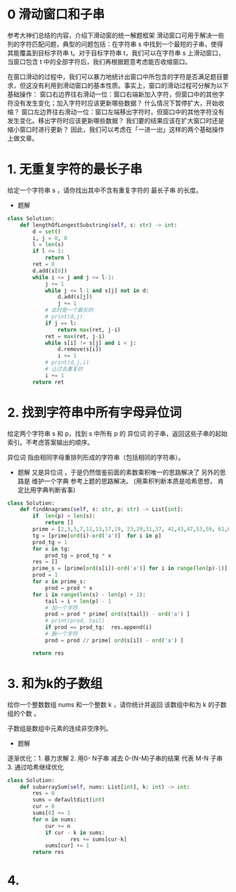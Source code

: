 # 0 滑动窗口和子串

参考大神们总结的内容，介绍下滑动窗的统一解题框架
滑动窗口可用于解决一些列的字符匹配问题，典型的问题包括：在字符串 s 中找到一个最短的子串，使得其能覆盖到目标字符串 t。对于目标字符串 t，我们可以在字符串 s 上滑动窗口，当窗口包含 t 中的全部字符后，我们再根据题意考虑能否收缩窗口。

在窗口滑动的过程中，我们可以暴力地统计出窗口中所包含的字符是否满足题目要求，但这没有利用到滑动窗口的基本性质。事实上，窗口的滑动过程可分解为以下基础操作：
窗口右边界往右滑动一位：窗口右端新加入字符，但窗口中的其他字符没有发生变化；加入字符时应该更新哪些数据？
什么情况下暂停扩大，开始收缩？
窗口左边界往右滑动一位：窗口左端移出字符时，但窗口中的其他字符没有发生变化。移出字符时应该更新哪些数据？
我们要的结果应该在扩大窗口时还是缩小窗口时进行更新？
因此，我们可以考虑在「一进一出」这样的两个基础操作上做文章。


# 1. 无重复字符的最长子串
给定一个字符串 s ，请你找出其中不含有重复字符的 最长子串 的长度。

- 题解
```python
class Solution:
    def lengthOfLongestSubstring(self, s: str) -> int:
        d = set()
        i, j = 0, 0
        l = len(s)
        if l <= 1:
            return l
        ret = 0
        d.add(s[0])
        while i <= j and j <= l-1:
            j += 1
            while j <= l-1 and s[j] not in d:
                d.add(s[j])
                j += 1
            # 此时是一个最长的
            # print(d,j)
            if j == l:
                return max(ret, j-i)
            ret = max(ret, j-i)
            while s[i] != s[j] and i < j:
                d.remove(s[i])
                i += 1
            # print(d,j,i)
            # 让过去重复的
            i += 1
        return ret
```

# 2. 找到字符串中所有字母异位词

给定两个字符串 s 和 p，找到 s 中所有 p 的 异位词 的子串，返回这些子串的起始索引。不考虑答案输出的顺序。

异位词 指由相同字母重排列形成的字符串（包括相同的字符串）。

- 题解
又是异位词 ，于是仍然借鉴前面的素数乘积唯一的思路解决了
另外的思路是 维护一个字典 参考上题的思路解决。 (用乘积判断本质是哈希思想， 肯定比用字典判断省事)

```python
class Solution:
    def findAnagrams(self, s: str, p: str) -> List[int]:
        if  len(p) > len(s):
            return []
        prime = [2,3,5,7,11,13,17,19, 23,29,31,37, 41,43,47,53,59, 61,67,71,73,79, 83,89,97,101 ]
        tg = [prime[ord(i)-ord('a')]  for i in p]
        prod_tg = 1
        for x in tg:
            prod_tg = prod_tg * x
        res = []
        prime_s = [prime[ord(s[i])-ord('a')] for i in range(len(p)-1)]
        prod = 1
        for x in prime_s:
            prod = prod * x
        for i in range(len(s) - len(p) + 1):
            tail = i + len(p) - 1
            # 加一个字符
            prod = prod * prime[ ord(s[tail]) - ord('a') ]
            # print(prod, tail)
            if prod == prod_tg:  res.append(i)
            # 删一个字符
            prod = prod // prime[ ord(s[i]) - ord('a') ]

        return res
```

# 3. 和为k的子数组

给你一个整数数组 nums 和一个整数 k ，请你统计并返回 该数组中和为 k 的子数组的个数 。

子数组是数组中元素的连续非空序列。

- 题解

逐渐优化：1. 暴力求解 2. 用0- N子串 减去 0-(N-M)子串的结果 代表 M-N 子串  3. 通过哈希继续优化

```python
class Solution:
    def subarraySum(self, nums: List[int], k: int) -> int:
        res = 0
        sums = defaultdict(int)
        cur = 0
        sums[0] += 1
        for n in nums:
            cur += n
            if cur - k in sums:
                    res += sums[cur-k]
            sums[cur] += 1
        return res
```

# 4. 